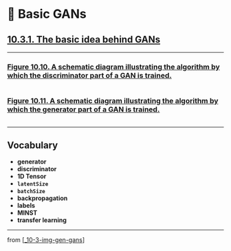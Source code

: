 # 🦋 Basic GANs

## [**10.3.1.** The basic idea behind GANs](https://livebook.manning.com/book/deep-learning-with-javascript/chapter-10/137)

---

### [**Figure 10.10.** A schematic diagram illustrating the algorithm by which the discriminator part of a GAN is trained.](https://livebook.manning.com/book/deep-learning-with-javascript/chapter-10/ch10fig10)

<img src="">

### [**Figure 10.11.** A schematic diagram illustrating the algorithm by which the generator part of a GAN is trained.](https://livebook.manning.com/book/deep-learning-with-javascript/chapter-10/ch10fig11)

<img src="">

---

## **Vocabulary**

- **generator**
- **discriminator**
- **1D Tensor**
- **`latentSize`**
- **`batchSize`**
- **backpropagation**
- **labels**
- **MINST**
- **transfer learning**

---

from [[_10-3-img-gen-gans]]

[//begin]: # "Autogenerated link references for markdown compatibility"
[_10-3-img-gen-gans]: _10-3-img-gen-gans.md "🦋 Img Gen GANs"
[//end]: # "Autogenerated link references"
